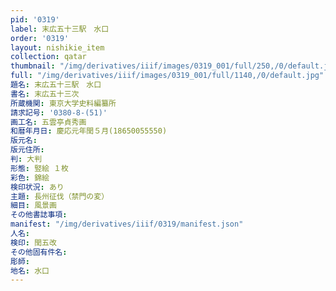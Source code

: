 ```yaml
---
pid: '0319'
label: 末広五十三駅　水口
order: '0319'
layout: nishikie_item
collection: qatar
thumbnail: "/img/derivatives/iiif/images/0319_001/full/250,/0/default.jpg"
full: "/img/derivatives/iiif/images/0319_001/full/1140,/0/default.jpg"
題名: 末広五十三駅　水口
書名: 末広五十三次
所蔵機関: 東京大学史料編纂所
請求記号: '0380-8-(51)'
画工名: 五雲亭貞秀画
和暦年月日: 慶応元年閏５月(18650055550)
版元名: 
版元住所: 
判: 大判
形態: 竪絵 １枚
彩色: 錦絵
検印状況: あり
主題: 長州征伐（禁門の変）
細目: 風景画
その他書誌事項: 
manifest: "/img/derivatives/iiif/0319/manifest.json"
人名: 
検印: 閏五改
その他固有件名: 
彫師: 
地名: 水口
---
```

